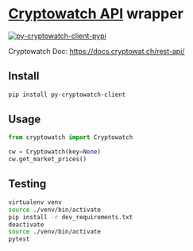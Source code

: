 # [Cryptowatch API](https://cryptowat.ch/) wrapper

[![py-cryptowatch-client-pypi](https://img.shields.io/pypi/v/py-cryptowatch-client.svg)](https://pypi.python.org/pypi/py-cryptowatch-client)

Cryptowatch Doc: https://docs.cryptowat.ch/rest-api/

## Install

```bash
pip install py-cryptowatch-client
```

## Usage

```python
from cryptowatch import Cryptowatch

cw = Cryptowatch(key=None)
cw.get_market_prices()
```

## Testing

```bash
virtualenv venv
source ./venv/bin/activate
pip install -r dev_requirements.txt
deactivate
source ./venv/bin/activate
pytest
```
